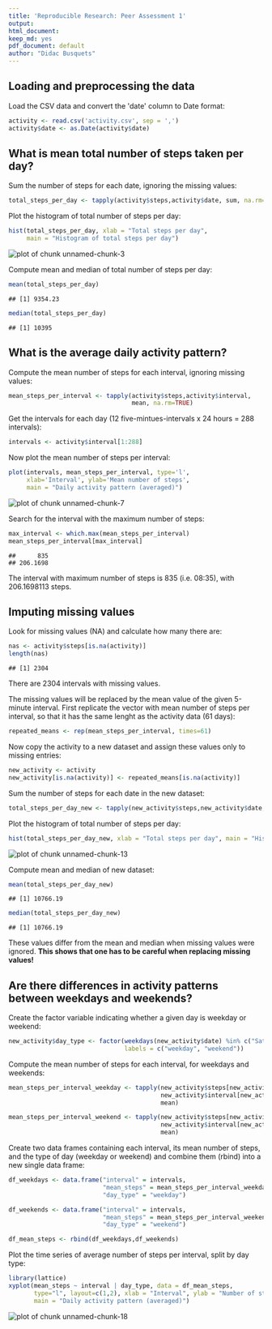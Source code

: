 ```yaml
---
title: 'Reproducible Research: Peer Assessment 1'
output:
html_document:
keep_md: yes
pdf_document: default
author: "Didac Busquets"
---
```



## Loading and preprocessing the data

Load the CSV data and convert the 'date' column to Date format:


```r
activity <- read.csv('activity.csv', sep = ',')
activity$date <- as.Date(activity$date)
```

## What is mean total number of steps taken per day?

Sum the number of steps for each date, ignoring the missing values:


```r
total_steps_per_day <- tapply(activity$steps,activity$date, sum, na.rm=TRUE)
```

Plot the histogram of total number of steps per day:

```r
hist(total_steps_per_day, xlab = "Total steps per day", 
     main = "Histogram of total steps per day")
```

![plot of chunk unnamed-chunk-3](figure/unnamed-chunk-3-1.png) 

Compute mean and median of total number of steps per day:


```r
mean(total_steps_per_day)
```

```
## [1] 9354.23
```

```r
median(total_steps_per_day)
```

```
## [1] 10395
```

## What is the average daily activity pattern?

Compute the mean number of steps for each interval, ignoring missing values:


```r
mean_steps_per_interval <- tapply(activity$steps,activity$interval, 
                                  mean, na.rm=TRUE)
```

Get the intervals for each day (12 five-mintues-intervals x 24 hours = 288 intervals):

```r
intervals <- activity$interval[1:288]
```

Now plot the mean number of steps per interval:


```r
plot(intervals, mean_steps_per_interval, type='l', 
     xlab='Interval', ylab='Mean number of steps', 
     main = "Daily activity pattern (averaged)")
```

![plot of chunk unnamed-chunk-7](figure/unnamed-chunk-7-1.png) 

Search for the interval with the maximum number of steps:


```r
max_interval <- which.max(mean_steps_per_interval)
mean_steps_per_interval[max_interval]
```

```
##      835 
## 206.1698
```

The interval with maximum number of steps is 835 (i.e. 08:35), with 206.1698113 steps.


## Imputing missing values

Look for missing values (NA) and calculate how many there are:


```r
nas <- activity$steps[is.na(activity)]
length(nas)
```

```
## [1] 2304
```

There are 2304 intervals with missing values.

The missing values will be replaced by the mean value of the given 5-minute interval. First replicate the vector with mean number of steps per interval, so that it has the same lenght as the activity data (61 days):


```r
repeated_means <- rep(mean_steps_per_interval, times=61)
```

Now copy the activity to a new dataset and assign these values only to missing entries:


```r
new_activity <- activity
new_activity[is.na(activity)] <- repeated_means[is.na(activity)]
```

Sum the number of steps for each date in the new dataset:


```r
total_steps_per_day_new <- tapply(new_activity$steps,new_activity$date, sum)
```

Plot the histogram of total number of steps per day:

```r
hist(total_steps_per_day_new, xlab = "Total steps per day", main = "Histogram of total steps per day")
```

![plot of chunk unnamed-chunk-13](figure/unnamed-chunk-13-1.png) 

Compute mean and median of new dataset:


```r
mean(total_steps_per_day_new)
```

```
## [1] 10766.19
```

```r
median(total_steps_per_day_new)
```

```
## [1] 10766.19
```

These values differ from the mean and median when missing values were ignored. **This shows that one has to be careful when replacing missing values!** 

## Are there differences in activity patterns between weekdays and weekends?

Create the factor variable indicating whether a given day is weekday or weekend:


```r
new_activity$day_type <- factor(weekdays(new_activity$date) %in% c("Saturday","Sunday"),
                                labels = c("weekday", "weekend"))
```

Compute the mean number of steps for each interval, for weekdays and weekends:


```r
mean_steps_per_interval_weekday <- tapply(new_activity$steps[new_activity$day_type=='weekday'],
                                          new_activity$interval[new_activity$day_type=='weekday'],
                                          mean)

mean_steps_per_interval_weekend <- tapply(new_activity$steps[new_activity$day_type=='weekend'],
                                          new_activity$interval[new_activity$day_type=='weekend'], 
                                          mean)
```

Create two data frames containing each interval, its mean number of steps, and the type of day (weekday or weekend) and combine them (rbind) into a new single data frame:


```r
df_weekdays <- data.frame("interval" = intervals, 
                          "mean_steps" = mean_steps_per_interval_weekday, 
                          "day_type" = "weekday")

df_weekends <- data.frame("interval" = intervals, 
                          "mean_steps" = mean_steps_per_interval_weekend, 
                          "day_type" = "weekend")

df_mean_steps <- rbind(df_weekdays,df_weekends)
```

Plot the time series of average number of steps per interval, split by day type:


```r
library(lattice)
xyplot(mean_steps ~ interval | day_type, data = df_mean_steps, 
       type="l", layout=c(1,2), xlab = "Interval", ylab = "Number of steps",
       main = "Daily activity pattern (averaged)")
```

![plot of chunk unnamed-chunk-18](figure/unnamed-chunk-18-1.png) 
